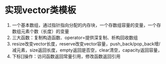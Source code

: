 # 实现vector类模板
1. 一个基本数组，通过指针指向分配的内存块，一个存数组容量的变量，一个存数组元素个数（长度）的变量
2. 三大函数：复制构造函数、operator=提供深复制、析构回收数组
3. resize改变vector长度，reserve改变vector容量，push_back/pop_back增/减元素，size返回长度，empty返回是否空，clear清空，capacity返回容量，
4. 下标[]操作：访问函数返回常量引用，修改函数返回引用